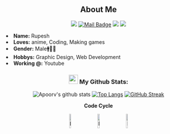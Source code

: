 <div align="center" >

## About Me

[![](https://visitor-badge.laobi.icu/badge?page_id=rupesh9369.rupesh9369)](https://visitor-badge.laobi.icu/badge?page_id=rupesh9369.rupesh9369)
[![Mail Badge](https://img.shields.io/badge/-gmail-c14438?style=flat&logo=Gmail&logoColor=white&link=mailto:eryajf@163.com)](mailto:rupeshkumarsharma283@gmail.com)
[![](https://img.shields.io/github/stars/rupesh9369?color=fefb7b&logo=Undertale)](https://github-readme-stats.vercel.app/api?username=rupesh9369&hide_title=false&hide_border=true&show_icons=true&include_all_commits=true&line_height=20&bg_color=0,EC6C6C,FFD479,FFFC79,73FA79&theme=graywhite&locale=cn)
[![](https://img.shields.io/github/followers/rupesh9369?color=27da6b&logo=Handshake)](https://github.com/rupesh9369?tab=followers)
</div>

<!-- <div align="center" > -->
<li>
 <b>Name:</b> Rupesh</li>
<li>
<b>Loves:</b> anime, Coding, Making games
</li>
<li>
<b>Gender:</b> Male🚹👦🏻
</li>
<li>
<b>Hobbys:</b> Graphic Design, Web Development
</li>
<li>
<b>Working @:</b> Youtube
</li>
<!-- </div> -->
<div align="center" >

### <img src='https://media1.giphy.com/media/du3J3cXyzhj75IOgvA/giphy.gif?cid=ecf05e47x2g034i9pzwtzzsd3xgg2w9nr94t4tflbbgo3008&rid=giphy.gif' width='25' /> My Github Stats:
![Apoorv's github stats](https://github-readme-stats.vercel.app/api?username=rupesh9369&show_icons=true&title_color=ffc857&icon_color=8ac926&text_color=daf7dc&bg_color=151515&hide=issues&count_private=true&include_all_commits=true)
[![Top Langs](https://github-readme-stats.vercel.app/api/top-langs/?username=rupesh9369&layout=compact&text_color=daf7dc&bg_color=151515&hide=css,html,php)](https://github.com/rupesh9369/github-readme-stats)
[![GitHub Streak](https://github-readme-streak-stats.herokuapp.com/?user=rupesh9369&theme=dark)](https://git.io/streak-stats)
</div>

<div align="center" >

**Code Cycle**
<br>

<img src="https://raw.githubusercontent.com/Tarikul-Islam-Anik/Animated-Fluent-Emojis/master/Emojis/Smilies/Face%20with%20Spiral%20Eyes.png" width="10%" alt="Broken system!"/>
&nbsp;&nbsp;&nbsp;&nbsp;&nbsp;
<img src="https://raw.githubusercontent.com/Tarikul-Islam-Anik/Animated-Fluent-Emojis/master/Emojis/Smilies/Relieved%20Face.png" width="10%" alt="It's working!"/>
&nbsp;&nbsp;&nbsp;&nbsp;&nbsp;
<img src="https://raw.githubusercontent.com/Tarikul-Islam-Anik/Animated-Fluent-Emojis/master/Emojis/Smilies/Astonished%20Face.png" width="10%" alt="It's working but you don't know how!"/><br>


</div>
